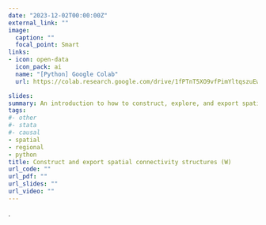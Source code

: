 ```yaml
---
date: "2023-12-02T00:00:00Z"
external_link: ""
image:
  caption: ""
  focal_point: Smart
links:
- icon: open-data
  icon_pack: ai
  name: "[Python] Google Colab"
  url: https://colab.research.google.com/drive/1fPTnT5XO9vfPimYltqszuEwejog0US-u?usp=sharing

slides: 
summary: An introduction to how to construct, explore, and export spatial connectivity structures (W) using Python.
tags:
#- other
#- stata
#- causal
- spatial
- regional
- python
title: Construct and export spatial connectivity structures (W)
url_code: ""
url_pdf: ""
url_slides: ""
url_video: ""
---
```


.